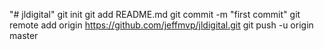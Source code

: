 "# jldigital"  git init git add README.md git commit -m "first commit" git remote add origin https://github.com/jeffmvp/jldigital.git git push -u origin master
